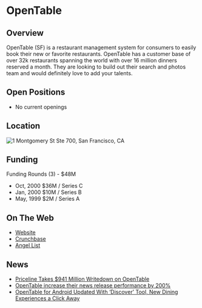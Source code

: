 # OpenTable
## Overview
OpenTable (SF) is a restaurant management system for consumers to easily book their new or favorite restaurants. OpenTable has a customer base of over 32k restaurants spanning the world with over 16 million dinners reserved a month. They are looking to build out their search and photos team and would definitely love to add your talents.

## Open Positions
+ No current openings

## Location
![1 Montgomery St Ste 700, San Francisco, CA](https://maps.googleapis.com/maps/api/staticmap?center=1+Montgomery+St+Ste+700,+San+Francisco,+CA&zoom=13&scale=false&size=600x300&maptype=roadmap&format=png&visual_refresh=true&markers=size:mid%7Ccolor:0xff0000%7Clabel:%7C1+Montgomery+St.,+San+Francisco,+CA)

## Funding
Funding Rounds  (3) - $48M
+ Oct, 2000	$36M / Series C
+ Jan, 2000	$10M / Series B
+ May, 1999	$2M / Series A

## On The Web
+ [Website](http://www.opentable.com/)
+ [Crunchbase](https://www.crunchbase.com/organization/opentable#/entity)
+ [Angel List](https://angel.co/opentable)

## News
+ [Priceline Takes $941 Million Writedown on OpenTable](https://skift.com/2016/11/07/priceline-takes-941-million-writedown-on-opentable/)
+ [OpenTable increase their news release performance by 200%](http://www.marketwatch.com/story/opentable-increase-their-news-release-performance-by-200-2016-11-15)
+ [OpenTable for Android Updated With ‘Discover’ Tool, New Dining Experiences a Click Away](http://www.droid-life.com/2016/11/16/opentable-discover/)
